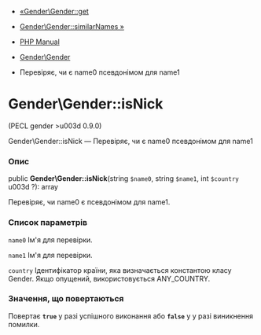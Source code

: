 - [«Gender\Gender::get](gender-gender.get.md)
- [Gender\Gender::similarNames »](gender-gender.similarnames.md)

- [PHP Manual](index.md)
- [Gender\Gender](class.gender.md)
- Перевіряє, чи є name0 псевдонімом для name1

# Gender\Gender::isNick

(PECL gender \>u003d 0.9.0)

Gender\Gender::isNick — Перевіряє, чи є name0 псевдонімом для
name1

### Опис

public **Gender\Gender::isNick**(string `$name0`, string `$name1`, int
`$country` u003d ?): array

Перевіряє, чи name0 є псевдонімом для name1.

### Список параметрів

`name0`
Ім'я для перевірки.

`name1`
Ім'я для перевірки.

`country`
Ідентифікатор країни, яка визначається константою класу Gender. Якщо
опущений, використовується ANY_COUNTRY.

### Значення, що повертаються

Повертає **`true`** у разі успішного виконання або **`false`** у
у разі виникнення помилки.
